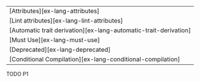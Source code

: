 ||
|--------|
| [Attributes][ex-lang-attributes] |
| [Lint attributes][ex-lang-lint-attributes] |
| [Automatic trait derivation][ex-lang-automatic-trait-derivation] |
| [Must Use][ex-lang-must-use] |
| [Deprecated][ex-lang-deprecated] |
| [Conditional Compilation][ex-lang-conditional-compilation] |

<div class="hidden">
TODO P1
</div>

